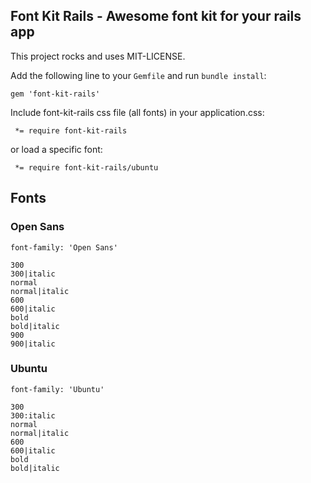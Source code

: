## Font Kit Rails - Awesome font kit for your rails app

This project rocks and uses MIT-LICENSE.

Add the following line to your `Gemfile` and run `bundle install`:

```
gem 'font-kit-rails'
```

Include font-kit-rails css file (all fonts) in your application.css:

```
 *= require font-kit-rails
```

or load a specific font:

```
 *= require font-kit-rails/ubuntu
```

## Fonts

### Open Sans

```
font-family: 'Open Sans'

300
300|italic
normal
normal|italic
600
600|italic
bold
bold|italic
900
900|italic
```

### Ubuntu

```
font-family: 'Ubuntu'

300
300:italic
normal
normal|italic
600
600|italic
bold
bold|italic
```
